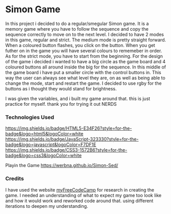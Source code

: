 # Simon Game

In this project i decided to do a regular/smegular Simon game. It is a memory game where you have to follow the sequence and copy the sequence correctly to move on to
the next level. I decided to have 2 modes in this game, regular and strict. The medium mode is pretty straight forward. When a coloured button flashes, you click
on the button. When you get futher on in the game you will have several colours to rememeber in order. As for the 
strict mode, you have to start from the beginning. For the design of the game i decided i wanted to have a big circle as the game board and 4 coloured buttons all around inside
the big for the sequence. In this middle of the game board i have put a smaller circle with the control buttons in. This way the user can always see what level
they are, on as well as being able to change the mode, start and restart the game. I decided to use rgby for the buttons as i thought they
would stand for brightness.

I was given the variables, and i built my game around that.
this is just practice for myself. thank you for trying it out NERDS

### Technologies Used

<https://img.shields.io/badge/HTML5-E34F26?style=for-the-badge&logo=html5&logoColor=white>
<https://img.shields.io/badge/JavaScript-323330?style=for-the-badge&logo=javascript&logoColor=F7DF1E>
<https://img.shields.io/badge/CSS3-1572B6?style=for-the-badge&logo=css3&logoColor=white>

Playin the Game <https://werbna.github.io/Simon-Sed/>

### Credits

I have used the website [myFreeCodeCamp](https://github.com/beaucarnes/simon-game) for research in creating the game. I needed an understanding
of what to expect my game too look like and how it would work and reworked code around that. using different iterations to deepen my understanding.
